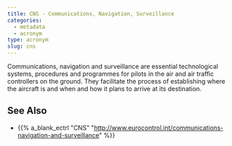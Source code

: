 ```yaml
---
title: CNS - Communications, Navigation, Surveillance
categories:
  - metadata
  - acronym
type: acronym
slug: cns
---
```


Communications, navigation and surveillance are essential technological systems,
procedures and programmes for pilots in the air and air traffic controllers on the ground.
They facilitate the process of establishing where the aircraft is and when
and how it plans to arrive at its destination.

## See Also

* {{% a_blank_ectrl "CNS" "http://www.eurocontrol.int/communications-navigation-and-surveillance" %}}
